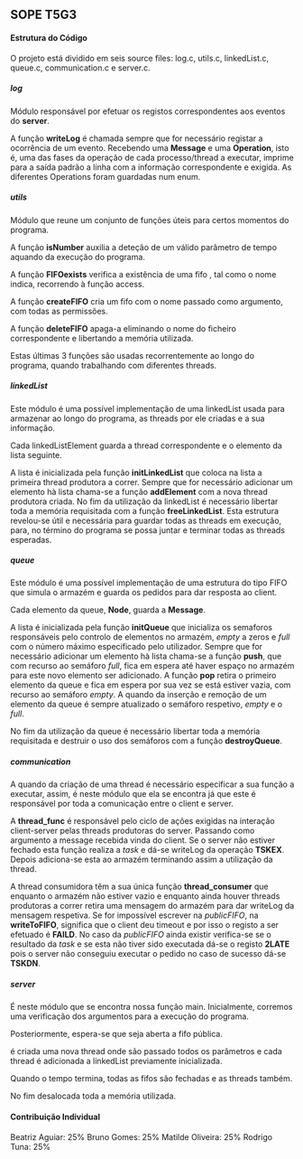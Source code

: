 ## SOPE T5G3

#### Estrutura do Código


O projeto está dividido em seis source files: log.c, utils.c, linkedList.c, queue.c, communication.c e server.c.

##### log

Módulo responsável por efetuar os registos correspondentes aos eventos do __server__.

A função **writeLog** é chamada sempre que for necessário registar a ocorrência de um evento. Recebendo uma **Message** e uma **Operation**, isto é, uma das fases da operação de cada processo/thread a executar, imprime para a saída padrão a linha com a informação correspondente e exigida. As diferentes Operations foram guardadas num enum.

##### utils

Módulo que reune um conjunto de funções úteis para certos momentos do programa.

A função **isNumber** auxilia a deteção de um válido parâmetro de tempo aquando da execução do programa.  
 
A função **FIFOexists** verifica a existência de uma fifo , tal como o nome indica, recorrendo à função access.

A função **createFIFO** cria um fifo com o nome passado como argumento, com todas as permissões. 

A função **deleteFIFO** apaga-a eliminando o nome do ficheiro correspondente e libertando a memória utilizada. 

Estas últimas 3 funções são usadas recorrentemente ao longo do programa, quando trabalhando com diferentes threads.

##### linkedList

Este módulo é uma possível implementação de uma linkedList usada para armazenar ao longo do programa, as threads por ele criadas e a sua informação.

Cada linkedListElement guarda a thread correspondente e o elemento da lista seguinte. 

A lista é inicializada pela função **initLinkedList** que coloca na lista a primeira thread produtora a correr. Sempre que for necessário adicionar um elemento hà lista chama-se a função **addElement** com a nova thread produtora criada. No fim da utilização da linkedList é necessário libertar toda a memória requisitada com a função **freeLinkedList**. Esta estrutura revelou-se útil e necessária para guardar todas as threads em execução, para, no término do programa se possa juntar e terminar todas as threads esperadas. 

##### queue

Este módulo é uma possível implementação de uma estrutura do tipo FIFO que simula o armazém e guarda os pedidos para dar resposta ao client.

Cada elemento da queue, **Node**, guarda a **Message**. 

A lista é inicializada pela função **initQueue** que inicializa os semaforos responsáveis pelo controlo de elementos no armazém, _empty_ a zeros e _full_ com o número máximo especificado pelo utilizador. Sempre que for necessário adicionar um elemento hà lista chama-se a função **push**, que com recurso ao semáforo _full_, fica em espera até haver espaço no armazém para este novo elemento ser adicionado. A função **pop** retira o primeiro elemento da queue e fica em espera por sua vez se está estiver vazia, com recurso ao semáforo _empty_. A quando da inserção e remoção de um elemento da queue é sempre atualizado o semáforo respetivo, _empty_ e o _full_. 

No fim da utilização da queue é necessário libertar toda a memória requisitada e destruir o uso dos semáforos com a função **destroyQueue**. 

##### communication

A quando da criação de uma thread é necessário especificar a sua função a executar, assim, é neste módulo que ela se encontra já que este é responsável por toda a comunicação entre o client e server.

A **thread_func** é responsável pelo ciclo de ações exigidas na interação client-server pelas threads produtoras do server. Passando como argumento a message recebida vinda do client. Se o server não estiver fechado esta função realiza a _task_ e dá-se writeLog da operação **TSKEX**. Depois adiciona-se esta ao armazém terminando assim a utilização da thread.  

A thread consumidora têm a sua única função **thread_consumer** que enquanto o armazém não estiver vazio e enquanto ainda houver threads produtoras a correr retira uma mensagem do armazém para dar writeLog da mensagem respetiva. Se for impossível escrever na _publicFIFO_, na **writeToFIFO**, significa que o client deu timeout e por isso o registo a ser efetuado é **FAILD**. No caso da _publicFIFO_ ainda existir verifica-se se o resultado da _task_ e se esta não tiver sido executada dá-se o registo **2LATE** pois o server não conseguiu executar o pedido no caso de sucesso dá-se **TSKDN**.

##### server

É neste módulo que se encontra nossa função main. Inicialmente, corremos uma verificação dos argumentos para a execução do programa.

Posteriormente, espera-se que seja aberta a fifo pública. 


é criada uma nova thread onde são passado todos os parâmetros e cada thread é adicionada a linkedList previamente inicializada. 

Quando o tempo termina, todas as fifos são fechadas e as threads também. 


No fim desalocada toda a memória utilizada. 


#### Contribuição Individual

Beatriz Aguiar: 25%
Bruno Gomes: 25%
Matilde Oliveira: 25%
Rodrigo Tuna: 25%
